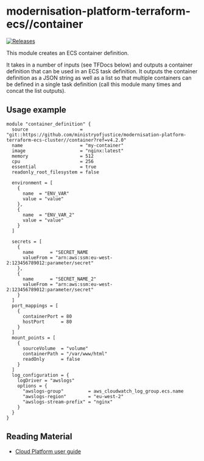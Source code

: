 <!-- Rename the heading when using this template -->

# modernisation-platform-terraform-ecs//container

<!-- Change the URL in the release badge to point towards your new repository -->
[![Releases](https://img.shields.io/github/release/ministryofjustice/terraform-ecs/all.svg?style=flat-square)](https://github.com/ministryofjustice/terraform-ecs/releases)

<!-- Add a short description of the module -->
This module creates an ECS container definition.

It takes in a number of inputs (see TFDocs below) and outputs a container definition that can be used in an ECS task
definition. It outputs the container definition as a JSON string as well as a list so that multiple containers can be
defined in a single task definition (call this module many times and concat the list outputs).

## Usage example

<!-- Describe how to use the module -->

<!-- Change the source URL below to point towards your new repository -->

```hcl
module "container_definition" {
  source                   = "git::https://github.com/ministryofjustice/modernisation-platform-terraform-ecs-cluster//container?ref=v4.2.0"
  name                     = "my-container"
  image                    = "nginx:latest"
  memory                   = 512
  cpu                      = 256
  essential                = true
  readonly_root_filesystem = false

  environment = [
    {
      name  = "ENV_VAR"
      value = "value"
    },
    {
      name  = "ENV_VAR_2"
      value = "value"
    }
  ]

  secrets = [
    {
      name      = "SECRET_NAME
      valueFrom = "arn:aws:ssm:eu-west-2:123456789012:parameter/secret"
    },
    {
      name      = "SECRET_NAME_2"
      valueFrom = "arn:aws:ssm:eu-west-2:123456789012:parameter/secret"
    }
  ]
  port_mappings = [
    {
      containerPort = 80
      hostPort      = 80
    }
  ]
  mount_points = [
    {
      sourceVolume  = "volume"
      containerPath = "/var/www/html"
      readOnly      = false
    }
  ]
  log_configuration = {
    logDriver = "awslogs"
    options = {
      "awslogs-group"         = aws_cloudwatch_log_group.ecs.name
      "awslogs-region"        = "eu-west-2"
      "awslogs-stream-prefix" = "nginx"
    }
  }
}
```

<!-- See the [examples/](examples/) folder for more information. -->

<!-- BEGIN_TF_DOCS -->

<!-- END_TF_DOCS -->

<!-- Uncomment the below if this module uses tags -->

<!--
## Tags

Some of the inputs for this module are tags. All infrastructure resources must be tagged to meet the MOJ Technical Guidance on [Documenting owners of infrastructure](https://technical-guidance.service.justice.gov.uk/documentation/standards/documenting-infrastructure-owners.html).

| Name                   | Description                                                                            |  Type  |   Default    | Required |
| ---------------------- | -------------------------------------------------------------------------------------- | :----: | :----------: | :------: |
| application            |                                                                                        | string |      -       |   yes    |
| business-unit          | Area of the MOJ responsible for the service                                            | string | `mojdigital` |   yes    |
| environment-name       |                                                                                        | string |      -       |   yes    |
| infrastructure-support | The team responsible for managing the infrastructure. Should be of the form team-email | string |      -       |   yes    |
| is-production          |                                                                                        | string |   `false`    |   yes    |
| team_name              |                                                                                        | string |      -       |   yes    |
| namespace              |                                                                                        | string |      -       |   yes    |
-->

## Reading Material

<!-- Add links to external sources, e.g. Kubernetes or AWS documentation -->

- [Cloud Platform user guide](https://user-guide.cloud-platform.service.justice.gov.uk/#cloud-platform-user-guide)
